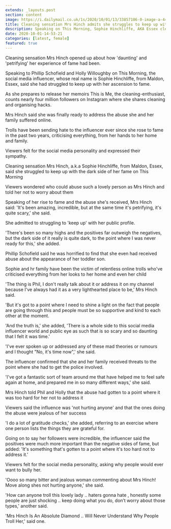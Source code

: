 ```yaml
---
extends: _layouts.post
section: content
image: https://i.dailymail.co.uk/1s/2020/10/01/13/33857106-0-image-a-44_1601556359380.jpg 
title: Cleaning sensation Mrs Hinch admits she struggles to keep up with the downfall of fame 
description: Speaking on This Morning, Sophie Hinchliffe, AKA Essex cleaning sensation Mrs Hinch said she had struggled with the intense online abuse and threats she has received from trolls. 
date: 2020-10-01-14-53-21 
categories: [latest, female] 
featured: true 
--- 
```

Cleaning sensation Mrs Hinch opened up about how 'daunting' and 'petrifying' her experience of fame had been. 

Speaking to Phillip Schofield and Holly Willoughby on This Morning, the social media influencer, whose real name is Sophie Hinchliffe, from Maldon, Essex, said she had struggled to keep up with her ascension to fame. 

As she prepares to release her memoirs This is Me, the cleaning-enthusiast, counts nearly four million followers on Instagram where she shares cleaning and organising hacks. 

Mrs Hinch said she was finally ready to address the abuse she and her family suffered online. 

Trolls have been sending hate to the influencer ever since she rose to fame in the past two years, criticising everything, from her hands to her home and family. 

Viewers felt for the social media personality and expressed their sympathy.  

Cleaning sensation Mrs Hinch, a.k.a Sophie Hinchliffe, from Maldon, Essex, said she struggled to keep up with the dark side of her fame on This Morning 

Viewers wondered who could abuse such a lovely person as Mrs Hinch and told her not to worry about them 

Speaking of her rise to fame and the abuse she's received, Mrs Hinch said: 'It's been amazing, incredible, but at the same time it's petrifying, it's quite scary,' she said.  

She admitted to struggling to 'keep up' with her public profile. 

'There's been so many highs and the positives far outweigh the negatives, but the dark side of it really is quite dark, to the point where I was never ready for this,' she added. 

Phillip Schofield said he was horrified to find that she even had received abuse about the appearance of her toddler son. 

Sophie and hr family have been the victim of relentless online trolls who've criticised everything from her looks to her home and even her child 

'The thing is Phil, I don't really talk about it or address it on my channel because I've always had it as a very lighthearted place to be,' Mrs Hinch said. 

'But it's got to a point where I need to shine a light on the fact that people are going through this and people must be so supportive and kind to each other at the moment.

'And the truth is,' she added, 'There is a whole side to this social media influencer world and public eye as such that is so scary and so daunting that I felt it was time.'

'I've ever spoken up or addressed any of these mad theories or rumours and I thought "No, it's time now",' she said.  

The influencer confirmed that she and her family received threats to the point where she had to get the police involved. 

'I've got a fantastic sort of team around me that have helped me to feel safe again at home, and prepared me in so many different ways,' she said. 

Mrs Hinch told Phil and Holly that the abuse had gotten to a point where it was too hard for her not to address it 





Viewers said the influence was 'not hurting anyone' and that the ones doing the abuse were jealous of her success 

'I do a lot of gratitude checks,' she added, referring to an exercise where one person lists the things they are grateful for. 

Going on to say her followers were incredible, the influencer said the positives were much more important than the negative sides of fame, but added: 'It's something that's gotten to a point where it's too hard not to address it.' 

Viewers felt for the social media personality, asking why people would ever want to bully her. 

'Oooo so many bitter and jealous woman commenting about Mrs Hinch! Move along shes not hurting anyone,' she said. 

'How can anyone troll this lovely lady .. haters gonna hate , honestly some people are just shocking .. keep doing what you do, don’t worry about those types,' another said. 

'Mrs Hinch Is An Absolute Diamond .. Will Never Understand Why People Troll Her,' said one. 

